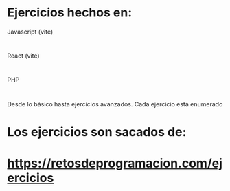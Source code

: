 # Ejercicios hechos en:
Javascript (vite)
#
React (vite)
# 
PHP
#
Desde lo básico hasta ejercicios avanzados.
Cada ejercicio está enumerado
# Los ejercicios son sacados de:
# https://retosdeprogramacion.com/ejercicios